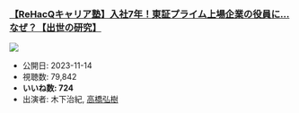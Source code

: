 ### [【ReHacQキャリア塾】入社7年！東証プライム上場企業の役員に…なぜ？【出世の研究】](https://www.youtube.com/watch?v=ZaV7fhK1trU)
[![](https://img.youtube.com/vi/ZaV7fhK1trU/sddefault.jpg)](https://www.youtube.com/watch?v=ZaV7fhK1trU)
-   公開日: 2023-11-14
-   視聴数: 79,842
-   **いいね数: 724**
-   出演者: 木下治紀, [高橋弘樹](/rehacq_fan/people/高橋弘樹 "wikilink")
